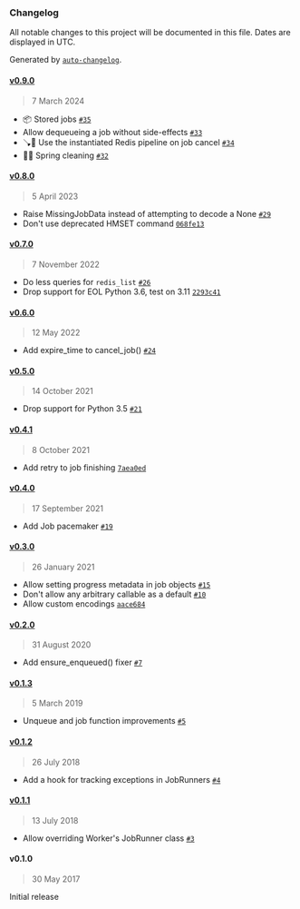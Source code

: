 ### Changelog

All notable changes to this project will be documented in this file. Dates are displayed in UTC.

Generated by [`auto-changelog`](https://github.com/CookPete/auto-changelog).

#### [v0.9.0](https://github.com/valohai/minique/compare/v0.8.0...v0.9.0)

> 7 March 2024

- 📦️ Stored jobs [`#35`](https://github.com/valohai/minique/pull/35)
- Allow dequeueing a job without side-effects [`#33`](https://github.com/valohai/minique/pull/33)
- 🪠🐛 Use the instantiated Redis pipeline on job cancel [`#34`](https://github.com/valohai/minique/pull/34)
- 🌱🧹 Spring cleaning [`#32`](https://github.com/valohai/minique/pull/32)

#### [v0.8.0](https://github.com/valohai/minique/compare/v0.7.0...v0.8.0)

> 5 April 2023

- Raise MissingJobData instead of attempting to decode a None [`#29`](https://github.com/valohai/minique/pull/29)
- Don't use deprecated HMSET command [`068fe13`](https://github.com/valohai/minique/commit/068fe1371f9dc7f3d9e7ffa24c02936289fd69d6)

#### [v0.7.0](https://github.com/valohai/minique/compare/v0.6.0...v0.7.0)

> 7 November 2022

- Do less queries for `redis_list` [`#26`](https://github.com/valohai/minique/pull/26)
- Drop support for EOL Python 3.6, test on 3.11 [`2293c41`](https://github.com/valohai/minique/commit/2293c4197bfc3cdca63f6fe3c75e443db446ab0d)

#### [v0.6.0](https://github.com/valohai/minique/compare/v0.5.0...v0.6.0)

> 12 May 2022

- Add expire_time to cancel_job() [`#24`](https://github.com/valohai/minique/pull/24)

#### [v0.5.0](https://github.com/valohai/minique/compare/v0.4.1...v0.5.0)

> 14 October 2021

- Drop support for Python 3.5 [`#21`](https://github.com/valohai/minique/pull/21)

#### [v0.4.1](https://github.com/valohai/minique/compare/v0.4.0...v0.4.1)

> 8 October 2021

- Add retry to job finishing [`7aea0ed`](https://github.com/valohai/minique/commit/7aea0ed0bd9533638b105296217a88addfd65ae8)

#### [v0.4.0](https://github.com/valohai/minique/compare/v0.3.0...v0.4.0)

> 17 September 2021

- Add Job pacemaker [`#19`](https://github.com/valohai/minique/pull/19)

#### [v0.3.0](https://github.com/valohai/minique/compare/v0.2.0...v0.3.0)

> 26 January 2021

- Allow setting progress metadata in job objects [`#15`](https://github.com/valohai/minique/pull/15)
- Don't allow any arbitrary callable as a default [`#10`](https://github.com/valohai/minique/pull/10)
- Allow custom encodings [`aace684`](https://github.com/valohai/minique/commit/aace684019c0be0bdbc38c04842f5cf8e956f490)

#### [v0.2.0](https://github.com/valohai/minique/compare/v0.1.3...v0.2.0)

> 31 August 2020

- Add ensure_enqueued() fixer [`#7`](https://github.com/valohai/minique/pull/7)

#### [v0.1.3](https://github.com/valohai/minique/compare/v0.1.2...v0.1.3)

> 5 March 2019

- Unqueue and job function improvements [`#5`](https://github.com/valohai/minique/pull/5)

#### [v0.1.2](https://github.com/valohai/minique/compare/v0.1.1...v0.1.2)

> 26 July 2018

- Add a hook for tracking exceptions in JobRunners [`#4`](https://github.com/valohai/minique/pull/4)

#### [v0.1.1](https://github.com/valohai/minique/compare/v0.1.0...v0.1.1)

> 13 July 2018

- Allow overriding Worker's JobRunner class [`#3`](https://github.com/valohai/minique/pull/3)

#### v0.1.0

> 30 May 2017

Initial release

